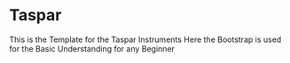 # Taspar
This is the Template for the Taspar Instruments
Here the Bootstrap is used for the Basic Understanding for any Beginner
